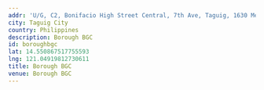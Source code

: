 ```yaml
---
addr: 'U/G, C2, Bonifacio High Street Central, 7th Ave, Taguig, 1630 Metro Manila'
city: Taguig City
country: Philippines
description: Borough BGC
id: boroughbgc
lat: 14.550867517755593
lng: 121.04919812730611
title: Borough BGC
venue: Borough BGC
---
```





